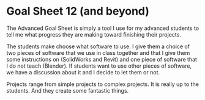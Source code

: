 # Goal Sheet 12 (and beyond)

The Advanced Goal Sheet is simply a tool I use for my advanced students to tell me what progress they are making toward finishing their projects.

The students make choose what software to use.  I give them a choice of two pieces of software that we use in class together and that I give them some instructions on (SolidWorks and Revit) and one piece of software that I do not teach (Blender).  If students want to use other pieces of software, we have a discussion about it and I decide to let them or not.

Projects range from simple projects to complex projects.  It is really up to the students.  And they create some fantastic things.
